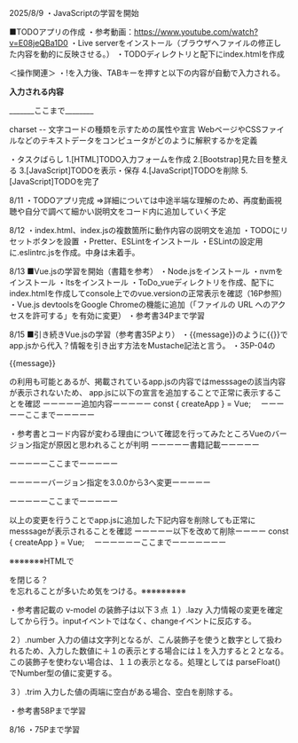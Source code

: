 2025/8/9
・JavaScriptの学習を開始

■TODOアプリの作成
・参考動画：https://www.youtube.com/watch?v=E08jeQBa1D0
・Live serverをインストール（ブラウザへファイルの修正した内容を動的に反映させる。）
・TODOディレクトリと配下にindex.htmlを作成

＜操作関連＞
・!を入力後、TABキーを押すと以下の内容が自動で入力される。

________入力される内容________
<!DOCTYPE html>
<html lang="en">
<head>
    <meta charset="UTF-8">
    <meta name="viewport" content="width=device-width, initial-scale=1.0">
    <title>Document</title>
</head>
<body>
    
</body>
</html>
_______ここまで________

charset -- 文字コードの種類を示すための属性や宣言 WebページやCSSファイルなどのテキストデータをコンピュータがどのように解釈するかを定義

・タスクばらし
1.[HTML]TODO入力フォームを作成
2.[Bootstrap]見た目を整える
3.[JavaScript]TODOを表示・保存
4.[JavaScript]TODOを削除
5.[JavaScript]TODOを完了


8/11
・TODOアプリ完成
  =>詳細については中途半端な理解のため、再度動画視聴や自分で調べて細かい説明文をコード内に追加していく予定

8/12
・index.html、index.jsの複数箇所に動作内容の説明文を追加
・TODOにリセットボタンを設置
・Pretter、ESLintをインストール
・ESLintの設定用に.eslintrc.jsを作成。中身は未着手。

8/13
■Vue.jsの学習を開始（書籍を参考）
・Node.jsをインストール
・nvmをインストール
・ltsをインストール
・ToDo_vueディレクトリを作成、配下にindex.htmlを作成してconsole上でのvue.versionの正常表示を確認（16P参照）
・Vue.js devtoolsをGoogle Chromeの機能に追加（「ファイルの URL へのアクセスを許可する」を有効に変更）
・参考書34Pまで学習

8/15
■引き続きVue.jsの学習（参考書35Pより）
・{{message}}のように{{}}でapp.jsから代入？情報を引き出す方法をMustache記法と言う。
・35P-04の<p>{{message}}</P>の利用も可能とあるが、掲載されているapp.jsの内容ではmesssageの該当内容が表示されないため、
  app.jsに以下の宣言を追加することで正常に表示することを確認
  ーーーーー追加内容ーーーーー
  const { createApp } = Vue;
　ーーーーーここまでーーーーー

・参考書とコード内容が変わる理由について確認を行ってみたところVueのバージョン指定が原因と思われることが判明
  ーーーーー書籍記載ーーーーー
  <script src="https://unpkg.com/vue@3.0.0/dist/vue.global.js"></script>
  ーーーーーここまでーーーーー

  ーーーーーバージョン指定を3.0.0から3へ変更ーーーーー
  <script src="https://unpkg.com/vue@3/dist/vue.global.js"></script>
  ーーーーーここまでーーーーー
  
  以上の変更を行うことでapp.jsに追加した下記内容を削除しても正常にmesssageが表示されることを確認
  ーーーーー以下を改めて削除ーーーー
  const { createApp } = Vue;
　ーーーーーーここまでーーーーーーー

※※※※※※※HTMLで<div>を閉じる？</div>を忘れることが多いため気をつける。※※※※※※※※※

・参考書記載の v-model の装飾子は以下３点
１）.lazy
入力情報の変更を確定してから行う。inputイベントではなく、changeイベントに反応する。

２）.number
入力の値は文字列となるが、こん装飾子を使うと数字として扱われるため、入力した数値に＋１の表示とする場合には１を入力すると２となる。
この装飾子を使わない場合は、１１の表示となる。処理としては parseFloat() でNumber型の値に変更する。

３）.trim
入力した値の両端に空白がある場合、空白を削除する。

・参考書58Pまで学習

8/16
・75Pまで学習
